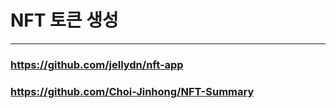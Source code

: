 # NFT 토큰 생성
***
### https://github.com/jellydn/nft-app
### https://github.com/Choi-Jinhong/NFT-Summary
